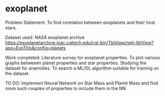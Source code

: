 # exoplanet

Problem Statement: To find corelation between exoplanets and their host stars. 

Dataset used: NASA exoplanet archive https://exoplanetarchive.ipac.caltech.edu/cgi-bin/TblView/nph-tblView?app=ExoTbls&config=planets

Work completed: Literature survey for exoplanet properties. To plot various graphs betweeen planet properties and star properties. Studying the dataset for anamolies. To search a ML/DL algorithm suitable for training on the dataset. 

TO DO: Implement Neural Network on Star Mass and Planet Mass and find more such couples of properties to include them in the NN. 
  
